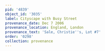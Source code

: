 ```yaml
---
pid: '4839'
object_id: '3035'
label: Cityscape with Busy Street
provenance_date: Dec 7 2006
provenance_location: England, London
provenance_text: 'Sale, Christie''s, Lot #7'
order: '0298'
collection: provenance
---
```

